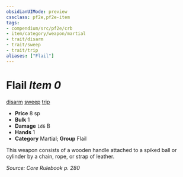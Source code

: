 ```yaml
---
obsidianUIMode: preview
cssclass: pf2e,pf2e-item
tags:
- compendium/src/pf2e/crb
- item/category/weapon/martial
- trait/disarm
- trait/sweep
- trait/trip
aliases: ["Flail"]
---
```

# Flail *Item 0*  
[disarm](../../../Rules/traits/disarm.md)  [sweep](../../../Rules/traits/sweep.md)  [trip](../../../Rules/traits/trip.md)  

- **Price** 8 sp
- **Bulk** 1
- **Damage** `1d6` B
- **Hands** 1
- **Category** Martial; **Group** Flail 

This weapon consists of a wooden handle attached to a spiked ball or cylinder by a chain, rope, or strap of leather.

*Source: Core Rulebook p. 280*